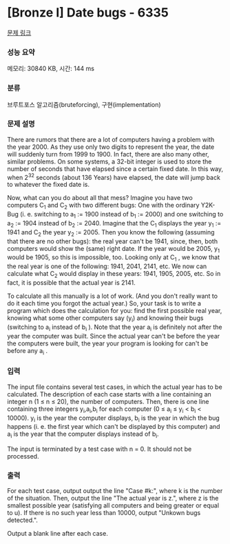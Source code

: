 # [Bronze I] Date bugs - 6335 

[문제 링크](https://www.acmicpc.net/problem/6335) 

### 성능 요약

메모리: 30840 KB, 시간: 144 ms

### 분류

브루트포스 알고리즘(bruteforcing), 구현(implementation)

### 문제 설명

<p>There are rumors that there are a lot of computers having a problem with the year 2000. As they use only two digits to represent the year, the date will suddenly turn from 1999 to 1900. In fact, there are also many other, similar problems. On some systems, a 32-bit integer is used to store the number of seconds that have elapsed since a certain fixed date. In this way, when 2<sup>32</sup> seconds (about 136 Years) have elapsed, the date will jump back to whatever the fixed date is. </p>

<p>Now, what can you do about all that mess? Imagine you have two computers C<sub>1</sub> and C<sub>2</sub> with two different bugs: One with the ordinary Y2K-Bug (i. e. switching to a<sub>1</sub> := 1900 instead of b<sub>1</sub> := 2000) and one switching to a<sub>2</sub> := 1904 instead of b<sub>2</sub> := 2040. Imagine that the C<sub>1</sub> displays the year y<sub>1</sub> := 1941 and C<sub>2</sub> the year y<sub>2</sub> := 2005. Then you know the following (assuming that there are no other bugs): the real year can't be 1941, since, then, both computers would show the (same) right date. If the year would be 2005, y<sub>1</sub> would be 1905, so this is impossible, too. Looking only at C<sub>1</sub> , we know that the real year is one of the following: 1941, 2041, 2141, etc. We now can calculate what C<sub>2</sub> would display in these years: 1941, 1905, 2005, etc. So in fact, it is possible that the actual year is 2141. </p>

<p>To calculate all this manually is a lot of work. (And you don't really want to do it each time you forgot the actual year.) So, your task is to write a program which does the calculation for you: find the first possible real year, knowing what some other computers say (y<sub>i</sub>) and knowing their bugs (switching to a<sub>i</sub> instead of b<sub>i</sub> ). Note that the year a<sub>i</sub> is definitely not after the year the computer was built. Since the actual year can't be before the year the computers were built, the year your program is looking for can't be before any a<sub>i</sub> .</p>

### 입력 

 <p>The input file contains several test cases, in which the actual year has to be calculated. The description of each case starts with a line containing an integer n (1 ≤ n ≤ 20), the number of computers. Then, there is one line containing three integers y<sub>i</sub>,a<sub>i</sub>,b<sub>i</sub> for each computer (0 ≤ a<sub>i</sub> ≤ y<sub>i</sub> < b<sub>i</sub> < 10000). y<sub>i</sub> is the year the computer displays, b<sub>i</sub> is the year in which the bug happens (i. e. the first year which can't be displayed by this computer) and a<sub>i</sub> is the year that the computer displays instead of b<sub>i</sub>. </p>

<p>The input is terminated by a test case with n = 0. It should not be processed.</p>

### 출력 

 <p>For each test case, output output the line "Case #k:", where k is the number of the situation. Then, output the line "The actual year is z.", where z is the smallest possible year (satisfying all computers and being greater or equal to u). If there is no such year less than 10000, output "Unkown bugs detected.".</p>

<p>Output a blank line after each case.</p>

